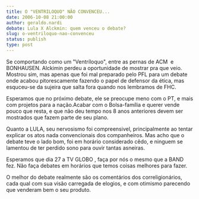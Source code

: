 ```yaml
---
title: O "VENTRILOQUO" NÃO CONVENCEU...
date: 2006-10-08 21:00:00
author: geraldo.nardi
debate: Lula X Alckmin: quem venceu o debate?
slug: o-ventriloquo-nao-convenceu
status: publish 
type: post
---
```


Se comportando como um "Ventríloquo", entre as pernas de ACM  e BONHAUSEN. Alckimin perdeu a oportunidade de mostrar pra que veio. Mostrou sim, mas apenas que foi mal preparado pelo PFL para um debate onde acabou pitorescamente fazendo o papel de defensor da ética, mas esquceu-se da sujeira que salta fora quando nos lembramos de FHC.


Esperamos que no próximo debate, ele se preocupe meno com o PT, e mais com projetos para a nação.Acabar com o Bolsa-família e querer vende pouco que resta, e que não deu tempo nos 8 anos anteriores devem ser mostrados que fazem parte de seu plano.


Quanto a LULA, seu nervosismo foi compreensivel, principalmente ao tentar explicar os atos nada convencionais dos companheiros. Mas acho que o debate teve o lado bom, foi em horário considerado cêdo, e ninguem se lamentou de ter perdido sono para ouvir tantas asneiras.


Esperamos que dia 27 a TV GLOBO , faça por nós o mesmo que a BAND fez. Não faça debates em horários que temos coisas melhores para fazer.


O melhor do debate realmente são os comentários dos correligionários, cada qual com sua visão carregada de elogios, e com otimismo parecendo que venderam bem o seu produto.



